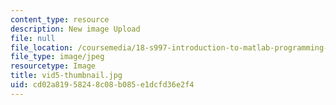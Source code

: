 ```yaml
---
content_type: resource
description: New image Upload
file: null
file_location: /coursemedia/18-s997-introduction-to-matlab-programming-fall-2011/cd02a81958248c08b085e1dcfd36e2f4_vid5-thumbnail.jpg
file_type: image/jpeg
resourcetype: Image
title: vid5-thumbnail.jpg
uid: cd02a819-5824-8c08-b085-e1dcfd36e2f4
---
```

